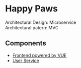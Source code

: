 
# Happy Paws

Architectural Design: Microservice <br>
Architectural patern: MVC

## Components
* <a href="https://github.com/broganz16/happy-paws/tree/main/client-app"> Frontend powered by VUE </a>
* <a href="https://github.com/broganz16/happy-paws/tree/main/client-app"> User Service </a>

